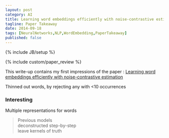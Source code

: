 ```yaml
---
layout: post
category: AI
title: Learning word embeddings efficiently with noise-contrastive estimation - Mnih 2013
tagline: Paper Takeaway
date: 2014-09-18
tags: [NeuralNetworks,NLP,WordEmbedding,PaperTakeaway]
published: false
---
```

{% include JB/setup %}

{% include custom/paper_review %}

This write-up contains my first impressions of the paper :
[Learning word embeddings efficiently with noise-contrastive estimation](https://www.cs.toronto.edu/~amnih/papers/wordreps.pdf)

Thinned out words, by rejecting any with <10 occurrences



### Interesting

Multiple representations for words


> Previous models                <br/>
> deconstructed step-by-step     <br />
> leave kernels of truth          



